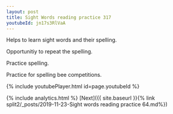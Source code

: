 ```yaml
---
layout: post
title: Sight Words reading practice 317
youtubeId: jn17s3RlVaA
---
```

 
 
Helps to learn sight words and their spelling.

Opportunitiy to repeat the spelling. 

Practice spelling. 
 
Practice for spelling bee competitions. 
 
{% include youtubePlayer.html id=page.youtubeId %}
 
 
{% include analytics.html %} 
[Next]({{ site.baseurl }}{% link  split2/_posts/2019-11-23-Sight words reading practice 64.md%})
 
